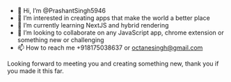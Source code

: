 - 👋 Hi, I’m @PrashantSingh5946
- 👀 I’m interested in creating apps that make the world a better place
- 🌱 I’m currently learning NextJS and hybrid rendering
- 💞️ I’m looking to collaborate on any JavaScript app, chrome extension or something new or challenging
- 📫 How to reach me +918175038637 or octanesingh@gmail.com

Looking forward to meeting you and creating something new, thank you if you made it this far.

<!---
PrashantSingh5946/PrashantSingh5946 is a ✨ special ✨ repository because its `README.md` (this file) appears on your GitHub profile.
You can click the Preview link to take a look at your changes.
--->
